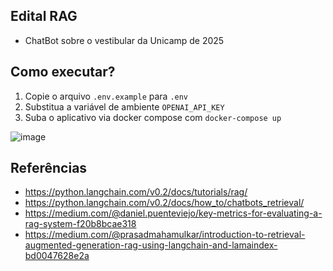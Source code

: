 ## Edital RAG

- ChatBot sobre o vestibular da Unicamp de 2025

## Como executar?

1. Copie o arquivo `.env.example` para `.env`
2. Substitua a variável de ambiente `OPENAI_API_KEY`
3. Suba o aplicativo via docker compose com `docker-compose up`

![image](https://github.com/user-attachments/assets/4be8e103-d608-4cb7-9144-198b2831dbb1)

## Referências

- https://python.langchain.com/v0.2/docs/tutorials/rag/
- https://python.langchain.com/v0.2/docs/how_to/chatbots_retrieval/
- https://medium.com/@daniel.puenteviejo/key-metrics-for-evaluating-a-rag-system-f20b8bcae318
- https://medium.com/@prasadmahamulkar/introduction-to-retrieval-augmented-generation-rag-using-langchain-and-lamaindex-bd0047628e2a
